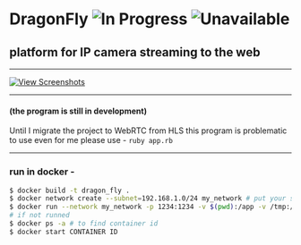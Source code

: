 # DragonFly ![In Progress](https://img.shields.io/badge/WebRTC-in%20progress-orange)  ![Unavailable](https://img.shields.io/badge/Docker-unavailable-red)
## platform for IP camera streaming to the web
___
[![View Screenshots](https://dummyimage.com/200x60/007bff/ffffff.png&text=View+Screenshots)](screenshots/README.md)
___

#### (the program is still in development)
Until I migrate the project to WebRTC from HLS this program is problematic to use even for me
please use - `ruby app.rb`
___

### run in docker - 
```bash
$ docker build -t dragon_fly .
$ docker network create --subnet=192.168.1.0/24 my_network # put your subnet instead of 192.168.1.0/24   
$ docker run --network my_network -p 1234:1234 -v $(pwd):/app -v /tmp:/tmp dragon_fly
# if not runned
$ docker ps -a # to find container id
$ docker start CONTAINER ID
```
